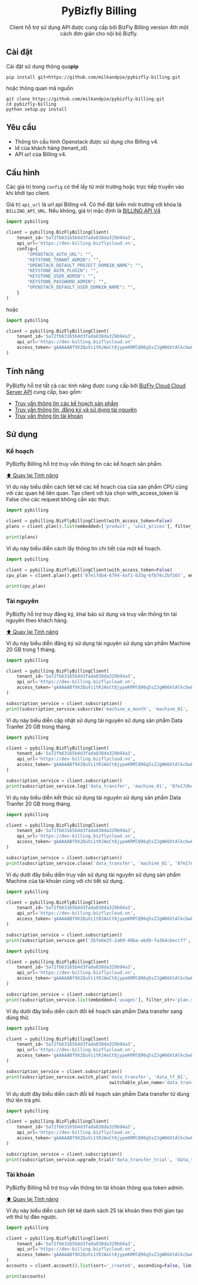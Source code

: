 <h1 align="center">PyBizfly Billing</h1>
<p align="center">Client hỗ trợ sử dụng API được cung cấp bởi BizFly Billing version 4th một cách đơn giản cho nội bộ Bizfly.</p>

## Cài đặt

Cài đặt sử dụng thông qua**pip**

    pip install git+https://github.com/milkandpie/pybizfly-billing.git

hoặc thông quan mã nguồn
    
    git clone https://github.com/milkandpie/pybizfly-billing.git
    cd pybizfly-billing   
    python setup.py install 

## Yêu cầu

- Thông tin cấu hình Openstack được sử dụng cho Billing v4.
- Id của khách hàng (tenant_id).
- API url của Billing v4.

## Cấu hình
Các giá trị trong `config` có thể lấy từ môi trường hoặc trực tiếp truyền vào khi khởi tạo client.

Giá trị `api_url` là url api Billing v4. Có thể đặt biến môi trường với khóa là `BILLING_API_URL`. Nếu không, giá trị mặc định là [BILLING API V4](https://billing.bizflycloud.vn/api/v4/)

```python  
import pybilling

client = pybilling.BizFlyBillingClient(
    tenant_id='5a72fb63165b4d3fada838da329b94a3',
    api_url='https://dev-billing.bizflycloud.vn',
    config={
        "OPENSTACK_AUTH_URL": "",
        "KEYSTONE_TENANT_ADMIN": "",
        "OPENSTACK_DEFAULT_PROJECT_DOMAIN_NAME": "",
        "KEYSTONE_AUTH_PLUGIN": "",
        "KEYSTONE_USER_ADMIN": "",
        "KEYSTONE_PASSWORD_ADMIN": "",
        "OPENSTACK_DEFAULT_USER_DOMAIN_NAME": "",
    }
)
```

hoặc

```python  
import pybilling

client = pybilling.BizFlyBillingClient(
    tenant_id='5a72fb63165b4d3fada838da329b94a3',
    api_url='https://dev-billing.bizflycloud.vn'
    access_token='gAAAAABf9X2QuVi1tRJAoCt8jypeKRMlQ96q5sZJgW66XtAlkcbw8aAySJVLzcPHBqZEE8S1RrgYIMf5GsjJ38Tu8gaGiz_35vbyTOfLEDdsJxLBVcmWoVQJ6GkZ8aaYNz098SL5-6ar1xStpQqxIKPoJ9UOb2_T0m5g8HnN0gxzfKmTP9vzIWk'
)
```

<h2 id="tính-năng">Tính năng</h2>

PyBizfly hỗ trợ tất cả các tính năng được cung cấp
bởi [BizFly Cloud Cloud Server API](https://support.bizflycloud.vn/api/cloudserver/) cung cấp, bao gồm:

- [Truy vấn thông tin các kế hoạch sản phẩm](#plan)
- [Truy vấn thông tin, đăng ký và sử dụng tài nguyên](#subscription)
- [Truy vấn thông tin tài khoản](#account)

## Sử dụng

<h3 id="plan">Kế hoạch</h3>
PyBizfly Billing hỗ trợ truy vấn thông tin các kế hoạch sản phẩm.

[⬆ Quay lại Tính năng](#tính-năng)

Ví dụ này biểu diễn cách liệt kê các kế hoạch của của sản phẩm CPU cùng với các quan hệ liên quan.
Tạo client với lựa chọn with_access_token là False cho các request không cần xác thực.
```python
import pybilling

client = pybilling.BizFlyBillingClient(with_access_token=False)
plans = client.plan().list(embedded=['product', 'unit_prices'], filter_str='product.name=@CPU')

print(plans)
```

Ví dụ này biểu diễn cách lấy thông tin chi tiết của một kế hoạch.

```python
import pybilling

client = pybilling.BizFlyBillingClient(with_access_token=False)
cpu_plan = client.plan().get('07e17db4-6794-4af1-b33g-6fb78c2bf165', embedded=['product', 'unit_prices'])

print(cpu_plan)
```

<h3 id="subscription">Tài nguyên</h3>
PyBizfly hỗ trợ truy đăng ký, khai báo sử dụng và truy vấn thông tin tài nguyên theo khách hàng.

[⬆ Quay lại Tính năng](#tính-năng)

Ví dụ này biểu diễn đăng ký sử dụng tài nguyên sử dụng sản phẩm Machine 20 GB trong 1 tháng.

```python
import pybilling

client = pybilling.BizFlyBillingClient(
    tenant_id='5a72fb63165b4d3fada838da329b94a3',
    api_url='https://dev-billing.bizflycloud.vn',
    access_token='gAAAAABf9X2QuVi1tRJAoCt8jypeKRMlQ96q5sZJgW66XtAlkcbw8aAySJVLzcPHBqZEE8S1RrgYIMf5GsjJ38Tu8gaGiz_35vbyTOfLEDdsJxLBVcmWoVQJ6GkZ8aaYNz098SL5-6ar1xStpQqxIKPoJ9UOb2_T0m5g8HnN0gxzfKmTP9vzIWk'
)

subscription_service = client.subscription()
print(subscription_service.subscribe('machine_a_month', 'machine_01', '07e17db4-6794-4af1-b33g-6fb78c2bf165'))
```   

Ví dụ này biểu diễn cập nhật sử dụng tài nguyên sử dụng sản phẩm Data Tranfer 20 GB trong tháng.

```python
import pybilling

client = pybilling.BizFlyBillingClient(
    tenant_id='5a72fb63165b4d3fada838da329b94a3',
    api_url='https://dev-billing.bizflycloud.vn',
    access_token='gAAAAABf9X2QuVi1tRJAoCt8jypeKRMlQ96q5sZJgW66XtAlkcbw8aAySJVLzcPHBqZEE8S1RrgYIMf5GsjJ38Tu8gaGiz_35vbyTOfLEDdsJxLBVcmWoVQJ6GkZ8aaYNz098SL5-6ar1xStpQqxIKPoJ9UOb2_T0m5g8HnN0gxzfKmTP9vzIWk'
)

subscription_service = client.subscription()
print(subscription_service.log('data_transfer', 'machine_01', '07e17db4-6794-4af1-b33g-6fb78c2bf165', 100))
```   

Ví dụ này biểu diễn kết thúc sử dụng tài nguyên sử dụng sản phẩm Data Tranfer 20 GB trong tháng.
```python
import pybilling

client = pybilling.BizFlyBillingClient(
    tenant_id='5a72fb63165b4d3fada838da329b94a3',
    api_url='https://dev-billing.bizflycloud.vn',
    access_token='gAAAAABf9X2QuVi1tRJAoCt8jypeKRMlQ96q5sZJgW66XtAlkcbw8aAySJVLzcPHBqZEE8S1RrgYIMf5GsjJ38Tu8gaGiz_35vbyTOfLEDdsJxLBVcmWoVQJ6GkZ8aaYNz098SL5-6ar1xStpQqxIKPoJ9UOb2_T0m5g8HnN0gxzfKmTP9vzIWk'
)

subscription_service = client.subscription()
print(subscription_service.close('data_transfer', 'machine_01', '07e17db4-6794-4af1-b33g-6fb78c2bf165'))
```  

Ví dụ dưới đây biểu diễn truy vấn sử dụng tài nguyên sử dụng sản phẩm Machine của tài khoản cùng với chi tiết sử dụng.
```python
import pybilling

client = pybilling.BizFlyBillingClient(
    tenant_id='5a72fb63165b4d3fada838da329b94a3',
    api_url='https://dev-billing.bizflycloud.vn',
    access_token='gAAAAABf9X2QuVi1tRJAoCt8jypeKRMlQ96q5sZJgW66XtAlkcbw8aAySJVLzcPHBqZEE8S1RrgYIMf5GsjJ38Tu8gaGiz_35vbyTOfLEDdsJxLBVcmWoVQJ6GkZ8aaYNz098SL5-6ar1xStpQqxIKPoJ9UOb2_T0m5g8HnN0gxzfKmTP9vzIWk'
)

subscription_service = client.subscription()
print(subscription_service.get('2bfe6e25-2a69-40ba-abd9-fa364cbecc7f', embedded=['usages']))
```   

```python
import pybilling

client = pybilling.BizFlyBillingClient(
    tenant_id='5a72fb63165b4d3fada838da329b94a3',
    api_url='https://dev-billing.bizflycloud.vn',
    access_token='gAAAAABf9X2QuVi1tRJAoCt8jypeKRMlQ96q5sZJgW66XtAlkcbw8aAySJVLzcPHBqZEE8S1RrgYIMf5GsjJ38Tu8gaGiz_35vbyTOfLEDdsJxLBVcmWoVQJ6GkZ8aaYNz098SL5-6ar1xStpQqxIKPoJ9UOb2_T0m5g8HnN0gxzfKmTP9vzIWk'
)

subscription_service = client.subscription()
print(subscription_service.list(embedded=['usages'], filter_str='plan.summary==machine_a_month'))
```


Ví dụ dưới đây biểu diễn cách đổi kế hoạch sản phẩm Data transfer sang dùng thử.
```python
import pybilling

client = pybilling.BizFlyBillingClient(
    tenant_id='5a72fb63165b4d3fada838da329b94a3',
    api_url='https://dev-billing.bizflycloud.vn',
    access_token='gAAAAABf9X2QuVi1tRJAoCt8jypeKRMlQ96q5sZJgW66XtAlkcbw8aAySJVLzcPHBqZEE8S1RrgYIMf5GsjJ38Tu8gaGiz_35vbyTOfLEDdsJxLBVcmWoVQJ6GkZ8aaYNz098SL5-6ar1xStpQqxIKPoJ9UOb2_T0m5g8HnN0gxzfKmTP9vzIWk'
)

subscription_service = client.subscription()
print(subscription_service.switch_plan('data_transfer', 'data_tf_01', '2bfe6e25-2a69-40ba-abd9-fa364cbecc7f',
                                       switchable_plan_name='data_transfer_trial'))
``` 

Ví dụ dưới đây biểu diễn cách đổi kế hoạch sản phẩm Data transfer từ dùng thử lên trả phí. 
```python
import pybilling

client = pybilling.BizFlyBillingClient(
    tenant_id='5a72fb63165b4d3fada838da329b94a3',
    api_url='https://dev-billing.bizflycloud.vn',
    access_token='gAAAAABf9X2QuVi1tRJAoCt8jypeKRMlQ96q5sZJgW66XtAlkcbw8aAySJVLzcPHBqZEE8S1RrgYIMf5GsjJ38Tu8gaGiz_35vbyTOfLEDdsJxLBVcmWoVQJ6GkZ8aaYNz098SL5-6ar1xStpQqxIKPoJ9UOb2_T0m5g8HnN0gxzfKmTP9vzIWk'
)

subscription_service = client.subscription()
print(subscription_service.upgrade_trial('data_transfer_trial', 'data_tf_01', '2bfe6e25-2a69-40ba-abd9-fa364cbecc7f'))
``` 

<h3 id="account">Tài khoản</h3>
PyBizfly Billing hỗ trợ truy vấn thông tin tài khoản thông qua token admin.

[⬆ Quay lại Tính năng](#tính-năng)

Ví dụ này biểu diễn cách liệt kê danh sách 25 tài khoản theo thời gian tạo với thứ tự đảo ngược.
```python
import pybilling

client = pybilling.BizFlyBillingClient(
    tenant_id='5a72fb63165b4d3fada838da329b94a3',
    api_url='https://dev-billing.bizflycloud.vn',
    access_token='gAAAAABf9X2QuVi1tRJAoCt8jypeKRMlQ96q5sZJgW66XtAlkcbw8aAySJVLzcPHBqZEE8S1RrgYIMf5GsjJ38Tu8gaGiz_35vbyTOfLEDdsJxLBVcmWoVQJ6GkZ8aaYNz098SL5-6ar1xStpQqxIKPoJ9UOb2_T0m5g8HnN0gxzfKmTP9vzIWk'
)
accounts = client.account().list(sort='_created', ascending=False, limit=25)

print(accounts)
```